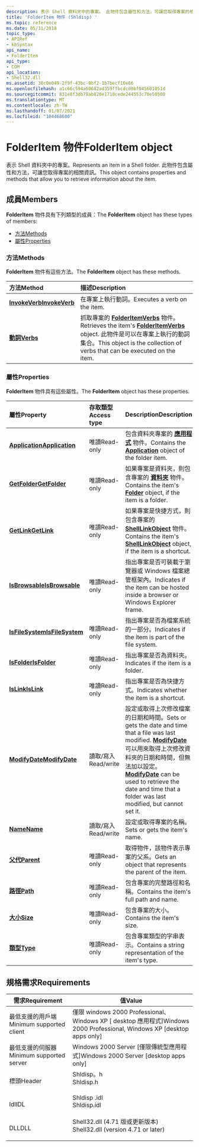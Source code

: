 ```yaml
---
description: 表示 Shell 資料夾中的專案。 此物件包含屬性和方法，可讓您取得專案的相關資訊。
title: 'FolderItem 物件 (Shldisp) '
ms.topic: reference
ms.date: 05/31/2018
topic_type:
- APIRef
- kbSyntax
api_name:
- FolderItem
api_type:
- COM
api_location:
- Shell32.dll
ms.assetid: 38c0e049-2f9f-43bc-8bf2-1b7becf16e66
ms.openlocfilehash: a1c66c594a60682ad359ffbcdcd0bf045601051d
ms.sourcegitcommit: 831e8f3db78ab820e1710cede244553c70e50500
ms.translationtype: MT
ms.contentlocale: zh-TW
ms.lasthandoff: 01/07/2021
ms.locfileid: "104468600"
---
```

# <a name="folderitem-object"></a><span data-ttu-id="b971c-104">FolderItem 物件</span><span class="sxs-lookup"><span data-stu-id="b971c-104">FolderItem object</span></span>

<span data-ttu-id="b971c-105">表示 Shell 資料夾中的專案。</span><span class="sxs-lookup"><span data-stu-id="b971c-105">Represents an item in a Shell folder.</span></span> <span data-ttu-id="b971c-106">此物件包含屬性和方法，可讓您取得專案的相關資訊。</span><span class="sxs-lookup"><span data-stu-id="b971c-106">This object contains properties and methods that allow you to retrieve information about the item.</span></span>

## <a name="members"></a><span data-ttu-id="b971c-107">成員</span><span class="sxs-lookup"><span data-stu-id="b971c-107">Members</span></span>

<span data-ttu-id="b971c-108">**FolderItem** 物件具有下列類型的成員：</span><span class="sxs-lookup"><span data-stu-id="b971c-108">The **FolderItem** object has these types of members:</span></span>

-   [<span data-ttu-id="b971c-109">方法</span><span class="sxs-lookup"><span data-stu-id="b971c-109">Methods</span></span>](#methods)
-   [<span data-ttu-id="b971c-110">屬性</span><span class="sxs-lookup"><span data-stu-id="b971c-110">Properties</span></span>](#properties)

### <a name="methods"></a><span data-ttu-id="b971c-111">方法</span><span class="sxs-lookup"><span data-stu-id="b971c-111">Methods</span></span>

<span data-ttu-id="b971c-112">**FolderItem** 物件有這些方法。</span><span class="sxs-lookup"><span data-stu-id="b971c-112">The **FolderItem** object has these methods.</span></span>



| <span data-ttu-id="b971c-113">方法</span><span class="sxs-lookup"><span data-stu-id="b971c-113">Method</span></span>                                      | <span data-ttu-id="b971c-114">描述</span><span class="sxs-lookup"><span data-stu-id="b971c-114">Description</span></span>                                                                                                                                                 |
|:--------------------------------------------|:------------------------------------------------------------------------------------------------------------------------------------------------------------|
| [<span data-ttu-id="b971c-115">**InvokeVerb**</span><span class="sxs-lookup"><span data-stu-id="b971c-115">**InvokeVerb**</span></span>](folderitem-invokeverb.md) | <span data-ttu-id="b971c-116">在專案上執行動詞。</span><span class="sxs-lookup"><span data-stu-id="b971c-116">Executes a verb on the item.</span></span><br/>                                                                                                                     |
| [<span data-ttu-id="b971c-117">**動詞**</span><span class="sxs-lookup"><span data-stu-id="b971c-117">**Verbs**</span></span>](folderitem-verbs.md)           | <span data-ttu-id="b971c-118">抓取專案的 [**FolderItemVerbs**](folderitemverbs.md) 物件。</span><span class="sxs-lookup"><span data-stu-id="b971c-118">Retrieves the item's [**FolderItemVerbs**](folderitemverbs.md) object.</span></span> <span data-ttu-id="b971c-119">此物件是可以在專案上執行的動詞集合。</span><span class="sxs-lookup"><span data-stu-id="b971c-119">This object is the collection of verbs that can be executed on the item.</span></span><br/> |



 

### <a name="properties"></a><span data-ttu-id="b971c-120">屬性</span><span class="sxs-lookup"><span data-stu-id="b971c-120">Properties</span></span>

<span data-ttu-id="b971c-121">**FolderItem** 物件具有這些屬性。</span><span class="sxs-lookup"><span data-stu-id="b971c-121">The **FolderItem** object has these properties.</span></span>



| <span data-ttu-id="b971c-122">屬性</span><span class="sxs-lookup"><span data-stu-id="b971c-122">Property</span></span>                                                   | <span data-ttu-id="b971c-123">存取類型</span><span class="sxs-lookup"><span data-stu-id="b971c-123">Access type</span></span>           | <span data-ttu-id="b971c-124">Description</span><span class="sxs-lookup"><span data-stu-id="b971c-124">Description</span></span>                                                                                                                                                                                                        |
|:-----------------------------------------------------------|:----------------------|:-------------------------------------------------------------------------------------------------------------------------------------------------------------------------------------------------------------------|
| [<span data-ttu-id="b971c-125">**Application**</span><span class="sxs-lookup"><span data-stu-id="b971c-125">**Application**</span></span>](folderitem-application.md)<br/>   | <span data-ttu-id="b971c-126">唯讀</span><span class="sxs-lookup"><span data-stu-id="b971c-126">Read-only</span></span><br/>  | <span data-ttu-id="b971c-127">包含資料夾專案的 [**應用程式**](folderitem-application.md) 物件。</span><span class="sxs-lookup"><span data-stu-id="b971c-127">Contains the [**Application**](folderitem-application.md) object of the folder item.</span></span><br/>                                                                                                                   |
| [<span data-ttu-id="b971c-128">**GetFolder**</span><span class="sxs-lookup"><span data-stu-id="b971c-128">**GetFolder**</span></span>](folderitem-getfolder.md)<br/>       | <span data-ttu-id="b971c-129">唯讀</span><span class="sxs-lookup"><span data-stu-id="b971c-129">Read-only</span></span><br/>  | <span data-ttu-id="b971c-130">如果專案是資料夾，則包含專案的 [**資料夾**](folder.md) 物件。</span><span class="sxs-lookup"><span data-stu-id="b971c-130">Contains the item's [**Folder**](folder.md) object, if the item is a folder.</span></span><br/>                                                                                                                           |
| [<span data-ttu-id="b971c-131">**GetLink**</span><span class="sxs-lookup"><span data-stu-id="b971c-131">**GetLink**</span></span>](folderitem-getlink.md)<br/>           | <span data-ttu-id="b971c-132">唯讀</span><span class="sxs-lookup"><span data-stu-id="b971c-132">Read-only</span></span><br/>  | <span data-ttu-id="b971c-133">如果專案是快捷方式，則包含專案的 [**ShellLinkObject**](shelllinkobject-object.md) 物件。</span><span class="sxs-lookup"><span data-stu-id="b971c-133">Contains the item's [**ShellLinkObject**](shelllinkobject-object.md) object, if the item is a shortcut.</span></span><br/>                                                                                                |
| [<span data-ttu-id="b971c-134">**IsBrowsable**</span><span class="sxs-lookup"><span data-stu-id="b971c-134">**IsBrowsable**</span></span>](folderitem-isbrowsable.md)<br/>   | <span data-ttu-id="b971c-135">唯讀</span><span class="sxs-lookup"><span data-stu-id="b971c-135">Read-only</span></span><br/>  | <span data-ttu-id="b971c-136">指出專案是否可裝載于瀏覽器或 Windows 檔案總管框架內。</span><span class="sxs-lookup"><span data-stu-id="b971c-136">Indicates if the item can be hosted inside a browser or Windows Explorer frame.</span></span><br/>                                                                                                                         |
| [<span data-ttu-id="b971c-137">**IsFileSystem**</span><span class="sxs-lookup"><span data-stu-id="b971c-137">**IsFileSystem**</span></span>](folderitem-isfilesystem.md)<br/> | <span data-ttu-id="b971c-138">唯讀</span><span class="sxs-lookup"><span data-stu-id="b971c-138">Read-only</span></span><br/>  | <span data-ttu-id="b971c-139">指出專案是否為檔案系統的一部分。</span><span class="sxs-lookup"><span data-stu-id="b971c-139">Indicates if the item is part of the file system.</span></span><br/>                                                                                                                                                       |
| [<span data-ttu-id="b971c-140">**IsFolder**</span><span class="sxs-lookup"><span data-stu-id="b971c-140">**IsFolder**</span></span>](folderitem-isfolder.md)<br/>         | <span data-ttu-id="b971c-141">唯讀</span><span class="sxs-lookup"><span data-stu-id="b971c-141">Read-only</span></span><br/>  | <span data-ttu-id="b971c-142">指出專案是否為資料夾。</span><span class="sxs-lookup"><span data-stu-id="b971c-142">Indicates if the item is a folder.</span></span><br/>                                                                                                                                                                      |
| [<span data-ttu-id="b971c-143">**IsLink**</span><span class="sxs-lookup"><span data-stu-id="b971c-143">**IsLink**</span></span>](folderitem-islink.md)<br/>             | <span data-ttu-id="b971c-144">唯讀</span><span class="sxs-lookup"><span data-stu-id="b971c-144">Read-only</span></span><br/>  | <span data-ttu-id="b971c-145">指出專案是否為快捷方式。</span><span class="sxs-lookup"><span data-stu-id="b971c-145">Indicates whether the item is a shortcut.</span></span><br/>                                                                                                                                                               |
| [<span data-ttu-id="b971c-146">**ModifyDate**</span><span class="sxs-lookup"><span data-stu-id="b971c-146">**ModifyDate**</span></span>](folderitem-modifydate.md)<br/>     | <span data-ttu-id="b971c-147">讀取/寫入</span><span class="sxs-lookup"><span data-stu-id="b971c-147">Read/write</span></span><br/> | <span data-ttu-id="b971c-148">設定或取得上次修改檔案的日期和時間。</span><span class="sxs-lookup"><span data-stu-id="b971c-148">Sets or gets the date and time that a file was last modified.</span></span> <span data-ttu-id="b971c-149">[**ModifyDate**](folderitem-modifydate.md) 可以用來取得上次修改資料夾的日期和時間，但無法加以設定。</span><span class="sxs-lookup"><span data-stu-id="b971c-149">[**ModifyDate**](folderitem-modifydate.md) can be used to retrieve the date and time that a folder was last modified, but cannot set it.</span></span><br/> |
| [<span data-ttu-id="b971c-150">**Name**</span><span class="sxs-lookup"><span data-stu-id="b971c-150">**Name**</span></span>](folderitem-name.md)<br/>                 | <span data-ttu-id="b971c-151">讀取/寫入</span><span class="sxs-lookup"><span data-stu-id="b971c-151">Read/write</span></span><br/> | <span data-ttu-id="b971c-152">設定或取得專案的名稱。</span><span class="sxs-lookup"><span data-stu-id="b971c-152">Sets or gets the item's name.</span></span><br/>                                                                                                                                                                           |
| [<span data-ttu-id="b971c-153">**父代**</span><span class="sxs-lookup"><span data-stu-id="b971c-153">**Parent**</span></span>](folderitem-parent.md)<br/>             | <span data-ttu-id="b971c-154">唯讀</span><span class="sxs-lookup"><span data-stu-id="b971c-154">Read-only</span></span><br/>  | <span data-ttu-id="b971c-155">取得物件，該物件表示專案的父系。</span><span class="sxs-lookup"><span data-stu-id="b971c-155">Gets an object that represents the parent of the item.</span></span><br/>                                                                                                                                                  |
| [<span data-ttu-id="b971c-156">**路徑**</span><span class="sxs-lookup"><span data-stu-id="b971c-156">**Path**</span></span>](folderitem-path.md)<br/>                 | <span data-ttu-id="b971c-157">唯讀</span><span class="sxs-lookup"><span data-stu-id="b971c-157">Read-only</span></span><br/>  | <span data-ttu-id="b971c-158">包含專案的完整路徑和名稱。</span><span class="sxs-lookup"><span data-stu-id="b971c-158">Contains the item's full path and name.</span></span><br/>                                                                                                                                                                 |
| [<span data-ttu-id="b971c-159">**大小**</span><span class="sxs-lookup"><span data-stu-id="b971c-159">**Size**</span></span>](folderitem-size.md)<br/>                 | <span data-ttu-id="b971c-160">唯讀</span><span class="sxs-lookup"><span data-stu-id="b971c-160">Read-only</span></span><br/>  | <span data-ttu-id="b971c-161">包含專案的大小。</span><span class="sxs-lookup"><span data-stu-id="b971c-161">Contains the item's size.</span></span><br/>                                                                                                                                                                               |
| [<span data-ttu-id="b971c-162">**類型**</span><span class="sxs-lookup"><span data-stu-id="b971c-162">**Type**</span></span>](folderitem-type.md)<br/>                 | <span data-ttu-id="b971c-163">唯讀</span><span class="sxs-lookup"><span data-stu-id="b971c-163">Read-only</span></span><br/>  | <span data-ttu-id="b971c-164">包含專案類型的字串表示。</span><span class="sxs-lookup"><span data-stu-id="b971c-164">Contains a string representation of the item's type.</span></span><br/>                                                                                                                                                    |



 

## <a name="requirements"></a><span data-ttu-id="b971c-165">規格需求</span><span class="sxs-lookup"><span data-stu-id="b971c-165">Requirements</span></span>



| <span data-ttu-id="b971c-166">需求</span><span class="sxs-lookup"><span data-stu-id="b971c-166">Requirement</span></span> | <span data-ttu-id="b971c-167">值</span><span class="sxs-lookup"><span data-stu-id="b971c-167">Value</span></span> |
|-------------------------------------|----------------------------------------------------------------------------------------------------------------|
| <span data-ttu-id="b971c-168">最低支援的用戶端</span><span class="sxs-lookup"><span data-stu-id="b971c-168">Minimum supported client</span></span><br/> | <span data-ttu-id="b971c-169">僅限 windows 2000 Professional、Windows XP \[ desktop 應用程式\]</span><span class="sxs-lookup"><span data-stu-id="b971c-169">Windows 2000 Professional, Windows XP \[desktop apps only\]</span></span><br/>                                         |
| <span data-ttu-id="b971c-170">最低支援的伺服器</span><span class="sxs-lookup"><span data-stu-id="b971c-170">Minimum supported server</span></span><br/> | <span data-ttu-id="b971c-171">Windows 2000 Server \[僅限傳統型應用程式\]</span><span class="sxs-lookup"><span data-stu-id="b971c-171">Windows 2000 Server \[desktop apps only\]</span></span><br/>                                                           |
| <span data-ttu-id="b971c-172">標頭</span><span class="sxs-lookup"><span data-stu-id="b971c-172">Header</span></span><br/>                   | <dl> <span data-ttu-id="b971c-173"><dt>Shldisp。h</dt></span><span class="sxs-lookup"><span data-stu-id="b971c-173"><dt>Shldisp.h</dt></span></span> </dl>                           |
| <span data-ttu-id="b971c-174">Idl</span><span class="sxs-lookup"><span data-stu-id="b971c-174">IDL</span></span><br/>                      | <dl> <span data-ttu-id="b971c-175"><dt>Shldisp .idl</dt></span><span class="sxs-lookup"><span data-stu-id="b971c-175"><dt>Shldisp.idl</dt></span></span> </dl>                         |
| <span data-ttu-id="b971c-176">DLL</span><span class="sxs-lookup"><span data-stu-id="b971c-176">DLL</span></span><br/>                      | <dl> <span data-ttu-id="b971c-177"><dt>Shell32.dll (4.71 版或更新版本) </dt></span><span class="sxs-lookup"><span data-stu-id="b971c-177"><dt>Shell32.dll (version 4.71 or later)</dt></span></span> </dl> |



 

 




